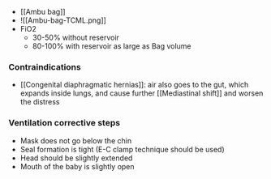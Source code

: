 - [[Ambu bag]] 
- ![[Ambu-bag-TCML.png]] 
- FiO2
	- 30-50% without reservoir
	- 80-100% with reservoir as large as Bag volume 

### Contraindications
- [[Congenital diaphragmatic hernias]]: air also goes to the gut, which expands inside lungs, and cause further [[Mediastinal shift]] and worsen the distress 

### Ventilation corrective steps
- Mask does not go below the chin
- Seal formation is tight (E-C clamp technique should be used)
- Head should be slightly extended
- Mouth of the baby is slightly open 